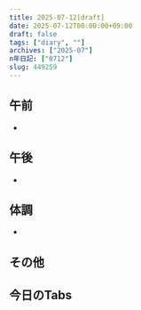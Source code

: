 ```yaml
---
title: 2025-07-12[draft]
date: 2025-07-12T00:00:00+09:00
draft: false
tags: ["diary", ""]
archives: ["2025-07"]
n年日記: ["0712"]
slug: 449259
---
```

## 午前
- 
## 午後
- 
## 体調
- 
## その他
## 今日のTabs